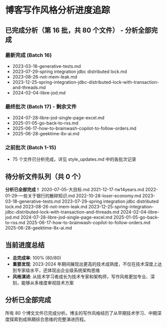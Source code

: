 # 博客写作风格分析进度追踪

## 已完成分析（第 16 批，共 80 个文件） - **分析全部完成**

### 最新完成 (Batch 16)

- 2023-03-18-generative-tests.md
- 2023-07-29-spring integration jdbc distributed lock.md
- 2023-08-26-not-mem-leak.md
- 2023-12-25-spring-integration-jdbc-distributed-lock-with-transaction-and-threads.md
- 2024-02-04-libre-jod.md

### 最终批次 (Batch 17) - 剩余文件

- 2024-07-28-libre-jod-single-page-excel.md
- 2025-01-05-go-back-to-rss.md
- 2025-06-17-how-to-brainwash-copilot-to-follow-orders.md
- 2025-06-28-geektime-8x-ai.md

### 之前批次 (Batch 1-15)

- 75 个文件已分析完成，详见 style_updates.md 中的各批次记录

## 待分析文件队列（共 0 个）

**分析已全部完成！**
2020-07-05-大目标.md
2021-12-17-tw14years.md
2022-01-29-一些关于银行的散碎知识.md
2022-10-28-loser-economy.md
2023-03-18-generative-tests.md
2023-07-29-spring integration jdbc distributed lock.md
2023-08-26-not-mem-leak.md
2023-12-25-spring-integration-jdbc-distributed-lock-with-transaction-and-threads.md
2024-02-04-libre-jod.md
2024-07-28-libre-jod-single-page-excel.md
2025-01-05-go-back-to-rss.md
2025-06-17-how-to-brainwash-copilot-to-follow-orders.md
2025-06-28-geektime-8x-ai.md

## 当前进度总结

- **总完成率**: 100% (80/80)
- **重要发现**: 2023-2024 年期间展现出更高的技术成熟度，不仅在技术深度上达到专家级水平，还体现出企业级系统架构思维
- **风格演进**: 从技术学习者成长为技术专家和架构师，写作风格更加专业、深刻，能够从多维度审视技术方案

## 分析已全部完成

所有 80 个博文文件已完成分析。博主的写作风格经历了从早期技术学习、中期深度探索到成熟期综合思维的完整演进历程。
